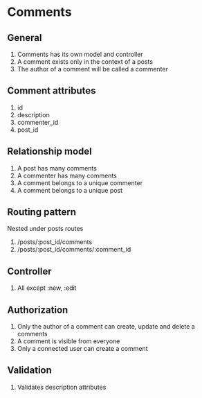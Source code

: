 # Comments

## General
1. Comments has its own model and controller
2. A comment exists only in the context of a posts
3. The author of a comment will be called a commenter

## Comment attributes
1. id
2. description
3. commenter_id
4. post_id

## Relationship model
1. A post has many comments
2. A commenter has many comments
3. A comment belongs to a unique commenter
4. A comment belongs to a unique post

## Routing pattern
Nested under posts routes
1. /posts/:post_id/comments
2. /posts/:post_id/comments/:comment_id

## Controller
1. All except :new, :edit

## Authorization
1. Only the author of a comment can create, update and delete a comments
2. A comment is visible from everyone
3. Only a connected user can create a comment

## Validation
1. Validates description attributes
